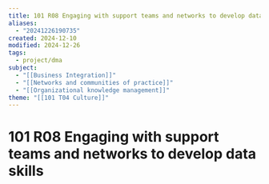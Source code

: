 ```yaml
---
title: 101 R08 Engaging with support teams and networks to develop data skills
aliases:
  - "20241226190735"
created: 2024-12-10
modified: 2024-12-26
tags:
  - project/dma
subject:
  - "[[Business Integration]]"
  - "[[Networks and communities of practice]]"
  - "[[Organizational knowledge management]]"
theme: "[[101 T04 Culture]]"
---
```

# 101 R08 Engaging with support teams and networks to develop data skills
